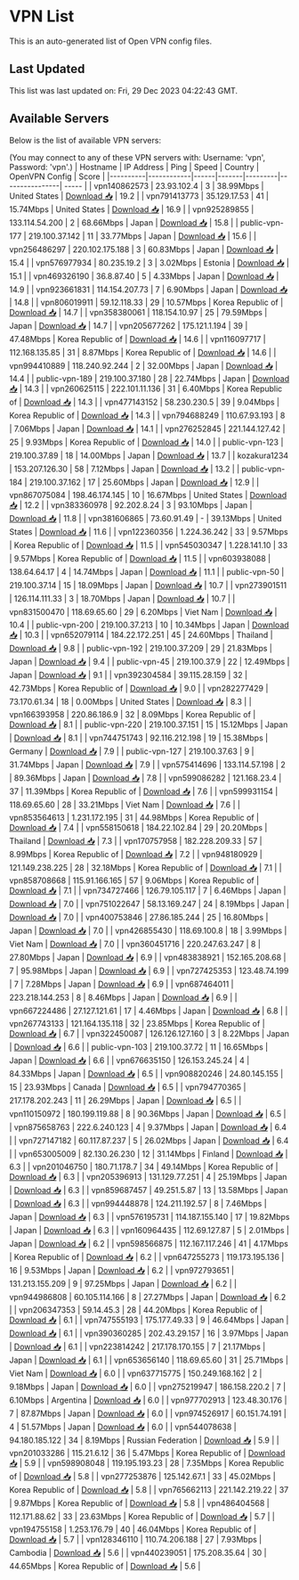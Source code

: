# VPN List

This is an auto-generated list of Open VPN config files.

## Last Updated

This list was last updated on: Fri, 29 Dec 2023 04:22:43 GMT.

## Available Servers

Below is the list of available VPN servers:

(You may connect to any of these VPN servers with: Username: 'vpn', Password: 'vpn'.)
| Hostname | IP Address | Ping | Speed | Country | OpenVPN Config | Score |
|----------|------------|------|-------|---------|----------------| ----- |
| vpn140862573 | 23.93.102.4 | 3 | 38.99Mbps | United States | [Download 📥](./configs/server_0_US.ovpn) | 19.2 |
| vpn791413773 | 35.129.17.53 | 41 | 15.74Mbps | United States | [Download 📥](./configs/server_1_US.ovpn) | 16.9 |
| vpn925289855 | 133.114.54.200 | 2 | 68.66Mbps | Japan | [Download 📥](./configs/server_2_JP.ovpn) | 15.8 |
| public-vpn-177 | 219.100.37.142 | 11 | 33.77Mbps | Japan | [Download 📥](./configs/server_3_JP.ovpn) | 15.6 |
| vpn256486297 | 220.102.175.188 | 3 | 60.83Mbps | Japan | [Download 📥](./configs/server_4_JP.ovpn) | 15.4 |
| vpn576977934 | 80.235.19.2 | 3 | 3.02Mbps | Estonia | [Download 📥](./configs/server_5_EE.ovpn) | 15.1 |
| vpn469326190 | 36.8.87.40 | 5 | 4.33Mbps | Japan | [Download 📥](./configs/server_6_JP.ovpn) | 14.9 |
| vpn923661831 | 114.154.207.73 | 7 | 6.90Mbps | Japan | [Download 📥](./configs/server_7_JP.ovpn) | 14.8 |
| vpn806019911 | 59.12.118.33 | 29 | 10.57Mbps | Korea Republic of | [Download 📥](./configs/server_8_KR.ovpn) | 14.7 |
| vpn358380061 | 118.154.10.97 | 25 | 79.59Mbps | Japan | [Download 📥](./configs/server_9_JP.ovpn) | 14.7 |
| vpn205677262 | 175.121.1.194 | 39 | 47.48Mbps | Korea Republic of | [Download 📥](./configs/server_10_KR.ovpn) | 14.6 |
| vpn116097717 | 112.168.135.85 | 31 | 8.87Mbps | Korea Republic of | [Download 📥](./configs/server_11_KR.ovpn) | 14.6 |
| vpn994410889 | 118.240.92.244 | 2 | 32.00Mbps | Japan | [Download 📥](./configs/server_12_JP.ovpn) | 14.4 |
| public-vpn-189 | 219.100.37.180 | 28 | 22.74Mbps | Japan | [Download 📥](./configs/server_13_JP.ovpn) | 14.3 |
| vpn260625115 | 222.101.11.136 | 31 | 6.40Mbps | Korea Republic of | [Download 📥](./configs/server_14_KR.ovpn) | 14.3 |
| vpn477143152 | 58.230.230.5 | 39 | 9.04Mbps | Korea Republic of | [Download 📥](./configs/server_15_KR.ovpn) | 14.3 |
| vpn794688249 | 110.67.93.193 | 8 | 7.06Mbps | Japan | [Download 📥](./configs/server_16_JP.ovpn) | 14.1 |
| vpn276252845 | 221.144.127.42 | 25 | 9.93Mbps | Korea Republic of | [Download 📥](./configs/server_17_KR.ovpn) | 14.0 |
| public-vpn-123 | 219.100.37.89 | 18 | 14.00Mbps | Japan | [Download 📥](./configs/server_18_JP.ovpn) | 13.7 |
| kozakura1234 | 153.207.126.30 | 58 | 7.12Mbps | Japan | [Download 📥](./configs/server_19_JP.ovpn) | 13.2 |
| public-vpn-184 | 219.100.37.162 | 17 | 25.60Mbps | Japan | [Download 📥](./configs/server_20_JP.ovpn) | 12.9 |
| vpn867075084 | 198.46.174.145 | 10 | 16.67Mbps | United States | [Download 📥](./configs/server_21_US.ovpn) | 12.2 |
| vpn383360978 | 92.202.8.24 | 3 | 93.10Mbps | Japan | [Download 📥](./configs/server_22_JP.ovpn) | 11.8 |
| vpn381606865 | 73.60.91.49 | - | 39.13Mbps | United States | [Download 📥](./configs/server_23_US.ovpn) | 11.6 |
| vpn122360356 | 1.224.36.242 | 33 | 9.57Mbps | Korea Republic of | [Download 📥](./configs/server_24_KR.ovpn) | 11.5 |
| vpn545030347 | 1.228.141.10 | 33 | 9.57Mbps | Korea Republic of | [Download 📥](./configs/server_25_KR.ovpn) | 11.5 |
| vpn603938088 | 138.64.64.17 | 4 | 14.74Mbps | Japan | [Download 📥](./configs/server_26_JP.ovpn) | 11.1 |
| public-vpn-50 | 219.100.37.14 | 15 | 18.09Mbps | Japan | [Download 📥](./configs/server_27_JP.ovpn) | 10.7 |
| vpn273901511 | 126.114.111.33 | 3 | 18.70Mbps | Japan | [Download 📥](./configs/server_28_JP.ovpn) | 10.7 |
| vpn831500470 | 118.69.65.60 | 29 | 6.20Mbps | Viet Nam | [Download 📥](./configs/server_29_VN.ovpn) | 10.4 |
| public-vpn-200 | 219.100.37.213 | 10 | 10.34Mbps | Japan | [Download 📥](./configs/server_30_JP.ovpn) | 10.3 |
| vpn652079114 | 184.22.172.251 | 45 | 24.60Mbps | Thailand | [Download 📥](./configs/server_31_TH.ovpn) | 9.8 |
| public-vpn-192 | 219.100.37.209 | 29 | 21.83Mbps | Japan | [Download 📥](./configs/server_32_JP.ovpn) | 9.4 |
| public-vpn-45 | 219.100.37.9 | 22 | 12.49Mbps | Japan | [Download 📥](./configs/server_33_JP.ovpn) | 9.1 |
| vpn392304584 | 39.115.28.159 | 32 | 42.73Mbps | Korea Republic of | [Download 📥](./configs/server_34_KR.ovpn) | 9.0 |
| vpn282277429 | 73.170.61.34 | 18 | 0.00Mbps | United States | [Download 📥](./configs/server_35_US.ovpn) | 8.3 |
| vpn166393958 | 220.86.186.9 | 32 | 8.09Mbps | Korea Republic of | [Download 📥](./configs/server_36_KR.ovpn) | 8.1 |
| public-vpn-220 | 219.100.37.151 | 15 | 15.12Mbps | Japan | [Download 📥](./configs/server_37_JP.ovpn) | 8.1 |
| vpn744751743 | 92.116.212.198 | 19 | 15.38Mbps | Germany | [Download 📥](./configs/server_38_DE.ovpn) | 7.9 |
| public-vpn-127 | 219.100.37.63 | 9 | 31.74Mbps | Japan | [Download 📥](./configs/server_39_JP.ovpn) | 7.9 |
| vpn575414696 | 133.114.57.198 | 2 | 89.36Mbps | Japan | [Download 📥](./configs/server_40_JP.ovpn) | 7.8 |
| vpn599086282 | 121.168.23.4 | 37 | 11.39Mbps | Korea Republic of | [Download 📥](./configs/server_41_KR.ovpn) | 7.6 |
| vpn599931154 | 118.69.65.60 | 28 | 33.21Mbps | Viet Nam | [Download 📥](./configs/server_42_VN.ovpn) | 7.6 |
| vpn853564613 | 1.231.172.195 | 31 | 44.98Mbps | Korea Republic of | [Download 📥](./configs/server_43_KR.ovpn) | 7.4 |
| vpn558150618 | 184.22.102.84 | 29 | 20.20Mbps | Thailand | [Download 📥](./configs/server_44_TH.ovpn) | 7.3 |
| vpn170757958 | 182.228.209.33 | 57 | 8.99Mbps | Korea Republic of | [Download 📥](./configs/server_45_KR.ovpn) | 7.2 |
| vpn948180929 | 121.149.238.225 | 28 | 32.18Mbps | Korea Republic of | [Download 📥](./configs/server_46_KR.ovpn) | 7.1 |
| vpn858708668 | 115.91.166.165 | 57 | 9.06Mbps | Korea Republic of | [Download 📥](./configs/server_47_KR.ovpn) | 7.1 |
| vpn734727466 | 126.79.105.117 | 7 | 6.46Mbps | Japan | [Download 📥](./configs/server_48_JP.ovpn) | 7.0 |
| vpn751022647 | 58.13.169.247 | 24 | 8.19Mbps | Japan | [Download 📥](./configs/server_49_JP.ovpn) | 7.0 |
| vpn400753846 | 27.86.185.244 | 25 | 16.80Mbps | Japan | [Download 📥](./configs/server_50_JP.ovpn) | 7.0 |
| vpn426855430 | 118.69.100.8 | 18 | 3.99Mbps | Viet Nam | [Download 📥](./configs/server_51_VN.ovpn) | 7.0 |
| vpn360451716 | 220.247.63.247 | 8 | 27.80Mbps | Japan | [Download 📥](./configs/server_52_JP.ovpn) | 6.9 |
| vpn483838921 | 152.165.208.68 | 7 | 95.98Mbps | Japan | [Download 📥](./configs/server_53_JP.ovpn) | 6.9 |
| vpn727425353 | 123.48.74.199 | 7 | 7.28Mbps | Japan | [Download 📥](./configs/server_54_JP.ovpn) | 6.9 |
| vpn687464011 | 223.218.144.253 | 8 | 8.46Mbps | Japan | [Download 📥](./configs/server_55_JP.ovpn) | 6.9 |
| vpn667224486 | 27.127.121.61 | 17 | 4.46Mbps | Japan | [Download 📥](./configs/server_56_JP.ovpn) | 6.8 |
| vpn267743133 | 121.164.135.118 | 32 | 23.85Mbps | Korea Republic of | [Download 📥](./configs/server_57_KR.ovpn) | 6.7 |
| vpn322450087 | 126.126.127.160 | 3 | 8.22Mbps | Japan | [Download 📥](./configs/server_58_JP.ovpn) | 6.6 |
| public-vpn-103 | 219.100.37.72 | 11 | 16.65Mbps | Japan | [Download 📥](./configs/server_59_JP.ovpn) | 6.6 |
| vpn676635150 | 126.153.245.24 | 4 | 84.33Mbps | Japan | [Download 📥](./configs/server_60_JP.ovpn) | 6.5 |
| vpn908820246 | 24.80.145.155 | 15 | 23.93Mbps | Canada | [Download 📥](./configs/server_61_CA.ovpn) | 6.5 |
| vpn794770365 | 217.178.202.243 | 11 | 26.29Mbps | Japan | [Download 📥](./configs/server_62_JP.ovpn) | 6.5 |
| vpn110150972 | 180.199.119.88 | 8 | 90.36Mbps | Japan | [Download 📥](./configs/server_63_JP.ovpn) | 6.5 |
| vpn875658763 | 222.6.240.123 | 4 | 9.37Mbps | Japan | [Download 📥](./configs/server_64_JP.ovpn) | 6.4 |
| vpn727147182 | 60.117.87.237 | 5 | 26.02Mbps | Japan | [Download 📥](./configs/server_65_JP.ovpn) | 6.4 |
| vpn653005009 | 82.130.26.230 | 12 | 31.14Mbps | Finland | [Download 📥](./configs/server_66_FI.ovpn) | 6.3 |
| vpn201046750 | 180.71.178.7 | 34 | 49.14Mbps | Korea Republic of | [Download 📥](./configs/server_67_KR.ovpn) | 6.3 |
| vpn205396913 | 131.129.77.251 | 4 | 25.19Mbps | Japan | [Download 📥](./configs/server_68_JP.ovpn) | 6.3 |
| vpn859687457 | 49.251.5.87 | 13 | 13.58Mbps | Japan | [Download 📥](./configs/server_69_JP.ovpn) | 6.3 |
| vpn994448878 | 124.211.192.57 | 8 | 7.46Mbps | Japan | [Download 📥](./configs/server_70_JP.ovpn) | 6.3 |
| vpn576195731 | 114.187.155.140 | 17 | 19.82Mbps | Japan | [Download 📥](./configs/server_71_JP.ovpn) | 6.3 |
| vpn160964435 | 112.69.127.87 | 5 | 2.01Mbps | Japan | [Download 📥](./configs/server_72_JP.ovpn) | 6.2 |
| vpn598566875 | 112.167.117.246 | 41 | 4.17Mbps | Korea Republic of | [Download 📥](./configs/server_73_KR.ovpn) | 6.2 |
| vpn647255273 | 119.173.195.136 | 16 | 9.53Mbps | Japan | [Download 📥](./configs/server_74_JP.ovpn) | 6.2 |
| vpn972793651 | 131.213.155.209 | 9 | 97.25Mbps | Japan | [Download 📥](./configs/server_75_JP.ovpn) | 6.2 |
| vpn944986808 | 60.105.114.166 | 8 | 27.27Mbps | Japan | [Download 📥](./configs/server_76_JP.ovpn) | 6.2 |
| vpn206347353 | 59.14.45.3 | 28 | 44.20Mbps | Korea Republic of | [Download 📥](./configs/server_77_KR.ovpn) | 6.1 |
| vpn747555193 | 175.177.49.33 | 9 | 46.64Mbps | Japan | [Download 📥](./configs/server_78_JP.ovpn) | 6.1 |
| vpn390360285 | 202.43.29.157 | 16 | 3.97Mbps | Japan | [Download 📥](./configs/server_79_JP.ovpn) | 6.1 |
| vpn223814242 | 217.178.170.155 | 7 | 21.17Mbps | Japan | [Download 📥](./configs/server_80_JP.ovpn) | 6.1 |
| vpn653656140 | 118.69.65.60 | 31 | 25.71Mbps | Viet Nam | [Download 📥](./configs/server_81_VN.ovpn) | 6.0 |
| vpn637715775 | 150.249.168.162 | 2 | 9.18Mbps | Japan | [Download 📥](./configs/server_82_JP.ovpn) | 6.0 |
| vpn275219947 | 186.158.220.2 | 7 | 6.10Mbps | Argentina | [Download 📥](./configs/server_83_AR.ovpn) | 6.0 |
| vpn977702913 | 123.48.30.176 | 7 | 87.87Mbps | Japan | [Download 📥](./configs/server_84_JP.ovpn) | 6.0 |
| vpn974526917 | 60.151.74.191 | 4 | 51.57Mbps | Japan | [Download 📥](./configs/server_85_JP.ovpn) | 6.0 |
| vpn544078638 | 94.180.185.122 | 34 | 8.19Mbps | Russian Federation | [Download 📥](./configs/server_86_RU.ovpn) | 5.9 |
| vpn201033286 | 115.21.6.12 | 36 | 5.47Mbps | Korea Republic of | [Download 📥](./configs/server_87_KR.ovpn) | 5.9 |
| vpn598908048 | 119.195.193.23 | 28 | 7.35Mbps | Korea Republic of | [Download 📥](./configs/server_88_KR.ovpn) | 5.8 |
| vpn277253876 | 125.142.67.1 | 33 | 45.02Mbps | Korea Republic of | [Download 📥](./configs/server_89_KR.ovpn) | 5.8 |
| vpn765662113 | 221.142.219.22 | 37 | 9.87Mbps | Korea Republic of | [Download 📥](./configs/server_90_KR.ovpn) | 5.8 |
| vpn486404568 | 112.171.88.62 | 33 | 23.63Mbps | Korea Republic of | [Download 📥](./configs/server_91_KR.ovpn) | 5.7 |
| vpn194755158 | 1.253.176.79 | 40 | 46.04Mbps | Korea Republic of | [Download 📥](./configs/server_92_KR.ovpn) | 5.7 |
| vpn128346110 | 110.74.206.188 | 27 | 7.93Mbps | Cambodia | [Download 📥](./configs/server_93_KH.ovpn) | 5.6 |
| vpn440239051 | 175.208.35.64 | 30 | 44.65Mbps | Korea Republic of | [Download 📥](./configs/server_94_KR.ovpn) | 5.6 |
